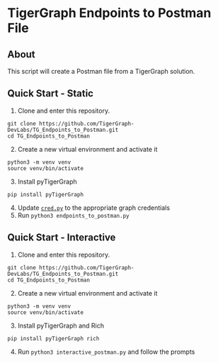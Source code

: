 # TigerGraph Endpoints to Postman File

## About

This script will create a Postman file from a TigerGraph solution.

## Quick Start - Static

1. Clone and enter this repository.
```
git clone https://github.com/TigerGraph-DevLabs/TG_Endpoints_to_Postman.git
cd TG_Endpoints_to_Postman
```
2. Create a new virtual environment and activate it
```
python3 -m venv venv
source venv/bin/activate
```
3. Install pyTigerGraph
```
pip install pyTigerGraph
```
4. Update [`cred.py`](cred.py) to the appropriate graph credentials
5. Run `python3 endpoints_to_postman.py`

## Quick Start - Interactive

1. Clone and enter this repository.
```
git clone https://github.com/TigerGraph-DevLabs/TG_Endpoints_to_Postman.git
cd TG_Endpoints_to_Postman
```
2. Create a new virtual environment and activate it
```
python3 -m venv venv
source venv/bin/activate
```
3. Install pyTigerGraph and Rich
```
pip install pyTigerGraph rich
```
4. Run `python3 interactive_postman.py` and follow the prompts

